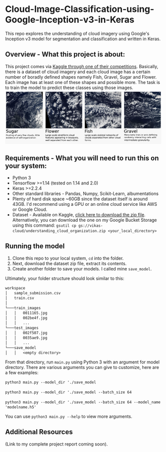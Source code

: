 # Cloud-Image-Classification-using-Google-Inception-v3-in-Keras
This repo explores the understanding of cloud imagery using Google's Inception v3 model for segmentation and classification and written in Keras.

## Overview - What this project is about:

This project comes via [Kaggle through one of their competitions](https://www.kaggle.com/c/understanding_cloud_organization/overview). Basically, there is a dataset of cloud imagery and each cloud image has a certain number of boradly defined shapes namely Fish, Gravel, Sugar and Flower. Each image has at least one of these shapes and possible more. The task is to train the model to predict these classes using those images.
![The 4 classes for the cloud images](https://github.com/vikasnataraja/Cloud-Image-Classification-using-Google-Inception-v3-in-Keras/blob/master/extras/data_classes.png)

## Requirements -  What you will need to run this on your system:

* Python 3
* Tensorflow >=1.14 (tested on 1.14 and 2.0)
* Keras >=2.2.4
* Other standard libraries - Pandas, Numpy, Scikit-Learn, albumentations
* Plenty of hard disk space ~60GB since the dataset itself is around 43GB. I'd recommend using a GPU or an online cloud service like AWS or Google Cloud.
* Dataset - Available on Kaggle, [click here to download the zip file](https://www.kaggle.com/c/13333/download-all). Alternatively, you can download the one on my Google Bucket Storage using this command: `gsutil cp gs://vikas-cloud/understanding_cloud_organization.zip <your_local_directory>`

## Running the model

1. Clone this repo to your local system, `cd` into the folder. 
2. Next, download the dataset zip file, extract its contents.
3. Create another folder to save your models. I called mine `save_model`.

Ultimately, your folder structure should look similar to this:

```
workspace
│   sample_submission.csv
│   train.csv    
│
└───train_images
│   │   0011165.jpg
│   │   002be4f.jpg
│   │   ...
└───test_images
│   │   002f507.jpg
│   │   0035ae9.jpg
│   │   ...
└───save_model
│   │   <empty directory>
```

From that directory, run `main.py` using Python 3 with an argument for model directory. There are various arguments you can give to customize, here are a few examples:
```
python3 main.py --model_dir './save_model

python3 main.py --model_dir './save_model --batch_size 64

python3 main.py --model_dir './save_model --batch_size 64 --model_name 'modelname.h5'
```
You can use `python3 main.py --help` to view more arguments.

## Additional Resources
(Link to my complete project report coming soon).






